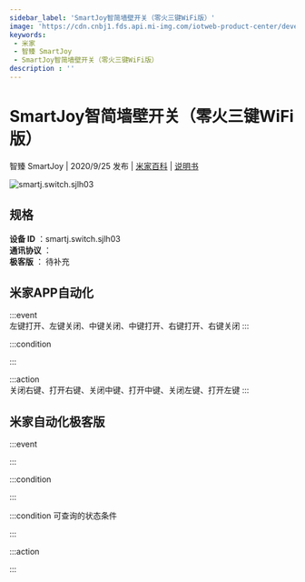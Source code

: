 ```yaml
---
sidebar_label: 'SmartJoy智简墙壁开关（零火三键WiFi版）'
image: 'https://cdn.cnbj1.fds.api.mi-img.com/iotweb-product-center/developer_1598057475092lHD51icE.png?GalaxyAccessKeyId=AKVGLQWBOVIRQ3XLEW&Expires=9223372036854775807&Signature=R/jd4eH3vxzcrRgqIgfMZ1tL/eY='
keywords: 
 - 米家
 - 智臻 SmartJoy
 - SmartJoy智简墙壁开关（零火三键WiFi版）
description : ''
---
```

# SmartJoy智简墙壁开关（零火三键WiFi版）

智臻 SmartJoy | 2020/9/25 发布 | [米家百科](https://home.mi.com/webapp/content/baike/product/index.html?model=smartj.switch.sjlh03) | [说明书](https://home.mi.com/views/introduction.html?model=smartj.switch.sjlh03&region=cn)

![smartj.switch.sjlh03](https://cdn.cnbj1.fds.api.mi-img.com/iotweb-product-center/developer_1598057475092lHD51icE.png?GalaxyAccessKeyId=AKVGLQWBOVIRQ3XLEW&Expires=9223372036854775807&Signature=R/jd4eH3vxzcrRgqIgfMZ1tL/eY=)

## 规格  
> 
**设备 ID** ：smartj.switch.sjlh03  
**通讯协议** ：  
**极客版**  ： 待补充 


## 米家APP自动化  

:::event  
左键打开、左键关闭、中键关闭、中键打开、右键打开、右键关闭
:::

:::condition  

:::

:::action   
关闭右键、打开右键、关闭中键、打开中键、关闭左键、打开左键
:::

## 米家自动化极客版  

:::event  

:::

:::condition  

:::

:::condition 可查询的状态条件  

:::

:::action  

:::

        
